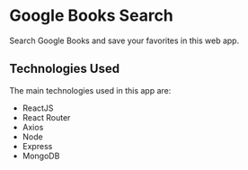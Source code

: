 # Google Books Search
Search Google Books and save your favorites in this web app.

## Technologies Used
The main technologies used in this app are:
- ReactJS
- React Router
- Axios
- Node
- Express
- MongoDB